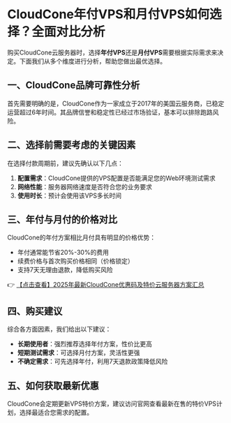 # CloudCone年付VPS和月付VPS如何选择？全面对比分析

购买CloudCone云服务器时，选择**年付VPS**还是**月付VPS**需要根据实际需求来决定。下面我们从多个维度进行分析，帮助您做出最优选择。

## 一、CloudCone品牌可靠性分析

首先需要明确的是，CloudCone作为一家成立于2017年的美国云服务商，已稳定运营超过6年时间。其品牌信誉和稳定性已经过市场验证，基本可以排除跑路风险。

## 二、选择前需要考虑的关键因素

在选择付款周期前，建议先确认以下几点：

1. **配置需求**：CloudCone提供的VPS配置是否能满足您的Web环境测试需求
2. **网络性能**：服务器网络速度是否符合您的业务要求
3. **使用时长**：预计会使用该VPS多长时间

## 三、年付与月付的价格对比

CloudCone的年付方案相比月付具有明显的价格优势：

- 年付通常能节省20%-30%的费用
- 续费价格与首次购买价格相同（价格锁定）
- 支持7天无理由退款，降低购买风险

👉 [【点击查看】2025年最新CloudCone优惠码及特价云服务器方案汇总](https://bit.ly/Cloudcone)

## 四、购买建议

综合各方面因素，我们给出以下建议：

- **长期使用者**：强烈推荐选择年付方案，性价比更高
- **短期测试需求**：可选择月付方案，灵活性更强
- **不确定需求**：可先选择年付，利用7天退款政策降低风险

## 五、如何获取最新优惠

CloudCone会定期更新VPS特价方案，建议访问官网查看最新在售的特价VPS计划，选择最适合您需求的配置。